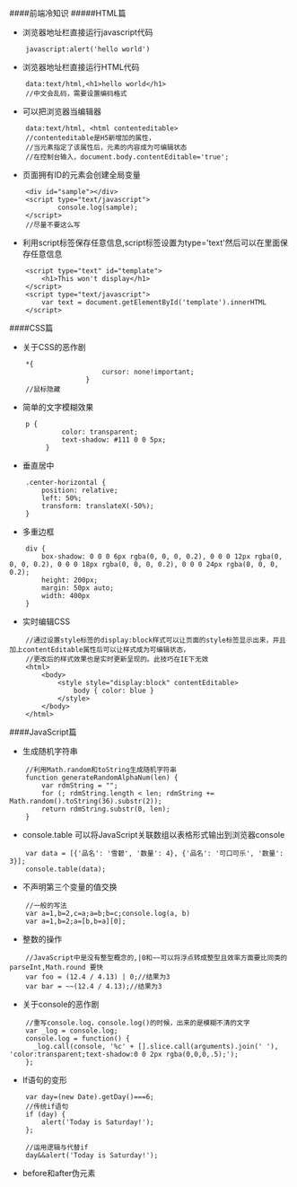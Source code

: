 ####前端冷知识
#####HTML篇
* 浏览器地址栏直接运行javascript代码
```
    javascript:alert('hello world')
```
* 浏览器地址栏直接运行HTML代码
```
    data:text/html,<h1>hello world</h1>
    //中文会乱码，需要设置编码格式
```
* 可以把浏览器当编辑器
```
    data:text/html, <html contenteditable>
    //contenteditable是H5新增加的属性，
    //当元素指定了该属性后，元素的内容成为可编辑状态
    //在控制台输入，document.body.contentEditable='true';
```
* 页面拥有ID的元素会创建全局变量
```
    <div id="sample"></div>
    <script type="text/javascript">
            console.log(sample);
    </script>
    //尽量不要这么写
```

* 利用script标签保存任意信息,script标签设置为type='text'然后可以在里面保存任意信息
```
    <script type="text" id="template">
    	<h1>This won't display</h1>
    </script>
    <script type="text/javascript">
        var text = document.getElementById('template').innerHTML
    </script>
```

####CSS篇
* 关于CSS的恶作剧
```
    *{
                       cursor: none!important;
                   }
    //鼠标隐藏
```
* 简单的文字模糊效果
```
    p {
             color: transparent;
             text-shadow: #111 0 0 5px;
         }
```

* 垂直居中
```
    .center-horizontal {
        position: relative;
        left: 50%;
        transform: translateX(-50%); 
    }
   ```
* 多重边框
```
    div {
        box-shadow: 0 0 0 6px rgba(0, 0, 0, 0.2), 0 0 0 12px rgba(0, 0, 0, 0.2), 0 0 0 18px rgba(0, 0, 0, 0.2), 0 0 0 24px rgba(0, 0, 0, 0.2);
        height: 200px;
        margin: 50px auto;
        width: 400px
    }
   ```
* 实时编辑CSS
```
    //通过设置style标签的display:block样式可以让页面的style标签显示出来，并且加上contentEditable属性后可以让样式成为可编辑状态，
    //更改后的样式效果也是实时更新呈现的。此技巧在IE下无效
    <html>
        <body>
            <style style="display:block" contentEditable>
            	body { color: blue }
            </style>
        </body>
    </html>
```

####JavaScript篇
* 生成随机字符串
```
    //利用Math.random和toString生成随机字符串
    function generateRandomAlphaNum(len) {
        var rdmString = "";
        for (; rdmString.length < len; rdmString += Math.random().toString(36).substr(2));
        return rdmString.substr(0, len);
    }
 ```

* console.table 可以将JavaScript关联数组以表格形式输出到浏览器console
```
    var data = [{'品名': '雪碧', '数量': 4}, {'品名': '可口可乐', '数量': 3}];
    console.table(data);
```

* 不声明第三个变量的值交换
```
    //一般的写法
    var a=1,b=2,c=a;a=b;b=c;console.log(a, b)
    var a=1,b=2;a=[b,b=a][0];
```
* 整数的操作
```
    //JavaScript中是没有整型概念的,|0和~~可以将浮点转成整型且效率方面要比同类的parseInt,Math.round 要快
    var foo = (12.4 / 4.13) | 0;//结果为3
    var bar = ~~(12.4 / 4.13);//结果为3
```
* 关于console的恶作剧
```
    //重写console.log，console.log()的时候，出来的是模糊不清的文字
    var _log = console.log;
    console.log = function() {
      _log.call(console, '%c' + [].slice.call(arguments).join(' '), 'color:transparent;text-shadow:0 0 2px rgba(0,0,0,.5);');
    };
```

* If语句的变形
```
    var day=(new Date).getDay()===6;
    //传统if语句
    if (day) {
    	alert('Today is Saturday!');
    };
    
    //运用逻辑与代替if
    day&&alert('Today is Saturday!');
```

* before和after伪元素


